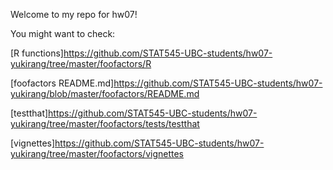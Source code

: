 Welcome to my repo for hw07!

You might want to check:

[R functions]https://github.com/STAT545-UBC-students/hw07-yukirang/tree/master/foofactors/R

[foofactors README.md]https://github.com/STAT545-UBC-students/hw07-yukirang/blob/master/foofactors/README.md

[testthat]https://github.com/STAT545-UBC-students/hw07-yukirang/tree/master/foofactors/tests/testthat

[vignettes]https://github.com/STAT545-UBC-students/hw07-yukirang/tree/master/foofactors/vignettes





